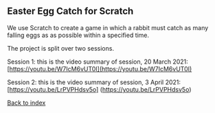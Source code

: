 ## Easter Egg Catch for Scratch

We use Scratch to create a game in which a rabbit must catch as many falling eggs as as possible within a specified time.

The project is split over two sessions.

Session 1: this is the video summary of session, 20 March 2021: [https://youtu.be/W7IcM6vUT0I](https://youtu.be/W7IcM6vUT0I)

Session 2: this is the video summary of session, 3 April 2021: [https://youtu.be/LrPVPHdsv5o] (https://youtu.be/LrPVPHdsv5o)

[Back to index](README.md)